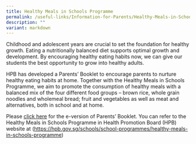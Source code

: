```yaml
---
title: Healthy Meals in Schools Programme
permalink: /useful-links/Information-for-Parents/Healthy-Meals-in-Schools-Programme/
description: ""
variant: markdown
---
```

Childhood and adolescent years are crucial to set the foundation for healthy growth. Eating a nutritionally balanced diet supports optimal growth and development. By encouraging healthy eating habits now, we can give our students the best opportunity to grow into healthy adults.

HPB has developed a Parents’ Booklet to encourage parents to nurture healthy eating habits at home. Together with the Healthy Meals in Schools Programme, we aim to promote the consumption of healthy meals with a balanced mix of the four different food groups – brown rice, whole grain noodles and wholemeal bread; fruit and vegetables as well as meat and alternatives, both in school and at home.

Please [click here](/files/HPB%20HM%20Parents%20Booklet_School_Generic_30%20Mar.pdf) for the e-version of Parents’ Booklet. You can refer to the Healthy Meals in Schools Programme in Health Promotion Board (HPB) website at (https://hpb.gov.sg/schools/school-programmes/healthy-meals-in-schools-programme) 